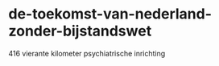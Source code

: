 de-toekomst-van-nederland-zonder-bijstandswet
=============================================

416 vierante kilometer psychiatrische inrichting

